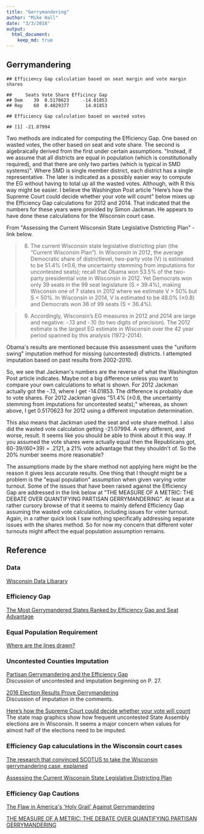 ```yaml
---
title: "Gerrymandering"
author: "Mike Hall"
date: "3/3/2018"
output:
  html_document:
    keep_md: true
---
```






## Gerrymandering




```
## Efficiency Gap calculation based on seat margin and vote margin shares
```

```
##     Seats Vote Share Efficincy Gap
## Dem    39  0.5170623     -14.01853
## Rep    60  0.4829377      14.01853
```

```
## Efficiency Gap calculation based on wasted votes
```

```
## [1] -21.07994
```

Two methods are indicated for computing the Efficiency Gap. One based on wasted votes, the other based on seat and vote share. The second is algebraically derived from the first under certain assumptions. "Instead, if we assume that all districts are equal in population (which is constitutionally required), and that there are only two parties (which is typical in SMD systems)". Where SMD is single member district, each district has a single representative. The later is indicated as a possibly easier way to compute the EG without having to total up all the wasted votes. Although, with R this way might be easier.
I believe the Washington Post article "Here’s how the Supreme Court could
decide whether your vote will count" below mixes up the Efficiency Gap calculations for 2012 and 2014. That indicated that the numbers for these years were provided by Simon Jackman. He appears to have done these calculations for the Wisconsin court case. 

From "Assessing the Current Wisconsin State Legislative Districting Plan" - link below.

> 8. The current Wisconsin state legislative districting plan (the “Current Wisconsin
Plan”). In Wisconsin in 2012, the average Democratic share of districtlevel,
two-party vote (V) is estimated to be 51.4% (±0.6, the uncertainty
stemming from imputations for uncontested seats); recall that Obama won
53.5% of the two-party presidential vote in Wisconsin in 2012. Yet Democrats
won only 39 seats in the 99 seat legislature (S = 39.4%), making Wisconsin
one of 7 states in 2012 where we estimate V > 50% but S < 50%. In Wisconsin
in 2014, V is estimated to be 48.0% (±0.8) and Democrats won 36
of 99 seats (S = 36.4%).

>9. Accordingly, Wisconsin’s EG measures in 2012 and 2014 are large and negative:
-.13 and -.10 (to two digits of precision). The 2012 estimate is the
largest EG estimate in Wisconsin over the 42 year period spanned by this
analysis (1972-2014).

Obama's results are mentioned because this assessment uses the "uniform swing" imputation method for missing (uncontested) districts. I attempted imputation based on past results from 2002-2010.

So, we see that Jackman's numbers are the reverse of what the Washington Post article indicates. Maybe not a big difference unless you want to compare your own calculations to what is shown. For 2012 Jackman actually got the -.13, where I get -14.01853. The difference is probably due to vote shares. For 2012 Jackman gives "51.4% (±0.6, the uncertainty
stemming from imputations for uncontested seats);" whereas, as shown above, I get 0.5170623 for 2012 using a different imputation determination. 

This also means that Jackman used the seat and vote share method. I also did the wasted vote calculation getting -21.07994. A very different, and worse, result. It seems like you should be able to think about it this way. If you assumed the vote shares were actually equal then the Republicans got, 60-39/(60+39) = .2121, a 21% vote advantage that they shouldn't of. So the 20% number seems more reasonable? 

The assumptions made by the share method not applying here might be the reason it gives less accurate results. One thing that I thought might be a problem is the "equal population" assumption when given varying voter turnout. Some of the issues that have been raised against the Efficiency Gap are addressed in the link below at "THE MEASURE OF A METRIC: THE DEBATE OVER QUANTIFYING PARTISAN GERRYMANDERING". At least at a rather cursory browse of that it seems to mainly defend Efficiency Gap assuming the wasted vote calculation, including issues for voter turnout. Again, in a rather quick look I saw nothing specifically addressing separate issues with the shares method. So for now my concern that different voter turnouts might affect the equal population assumption remains. 

## Reference

### Data

[Wisconsin Data Libarary](http://legis.wisconsin.gov/ltsb/gis/data/)

### Efficiency Gap
[The Most Gerrymandered States Ranked by Efficiency Gap and Seat Advantage](https://www.azavea.com/blog/2017/07/19/gerrymandered-states-ranked-efficiency-gap-seat-advantage/)

### Equal Population Requirement

[Where are the lines drawn?](http://redistricting.lls.edu/where.php)

### Uncontested Counties Imputation

[Partisan Gerrymandering and the Efficiency Gap](https://chicagounbound.uchicago.edu/cgi/viewcontent.cgi?referer=https://www.google.com/&httpsredir=1&article=1946&context=public_law_and_legal_theory)  
Discussion of uncontested and imputation beginning on P. 27.


[2016 Election Results Prove
Gerrymandering](https://urbanmilwaukee.com/2016/12/28/data-wonk-2016-election-results-prove-gerrymandering/)  
Discussion of imputation in the comments.

[Here’s how the Supreme Court could
decide whether your vote will count](https://www.washingtonpost.com/graphics/2017/politics/courts-law/gerrymander/?utm_term=.b3c0a0b9d31d)  
The state map graphics show how frequent uncontested State Assembly elections are in Wisconsin. It seems a major concern when values for almost half of the elections need to be imputed. 

### Efficiency Gap caluculations in the Wisconsin court cases

[The research that convinced SCOTUS to take the Wisconsin gerrymandering case, explained](https://www.vox.com/the-big-idea/2017/7/11/15949750/research-gerrymandering-wisconsin-supreme-court-partisanship)

[Assessing the Current Wisconsin State Legislative Districting Plan](http://www.campaignlegalcenter.org/sites/default/files/WI%20whitford%2020150708%20complaint%20exh3.pdf)

### Efficiency Gap Cautions

[The Flaw in America's 'Holy Grail' Against Gerrymandering](https://www.theatlantic.com/science/archive/2018/01/efficiency-gap-gerrymandering/551492/)

[THE MEASURE OF A METRIC:
THE DEBATE OVER QUANTIFYING PARTISAN GERRYMANDERING](https://papers.ssrn.com/sol3/papers.cfm?abstract_id=3077766)
